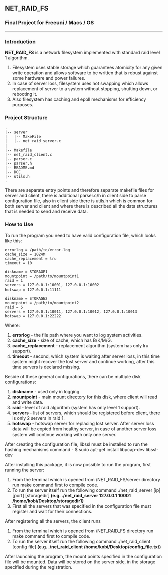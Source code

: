 ## NET_RAID_FS 

### Final Project for Freeuni / Macs / OS

--------------------------------------------

### Introduction

**NET_RAID_FS** is a network filesystem implemented with standard raid level 1 algorithm. 

1. Filesystem uses stable storage which guarantees atomicity for any given write operation and allows software to be written that is robust against some hardware and power failures. 
2. In case of server loss, filesystem uses hot swapping which allows replacement of server to a system without stopping, shutting down, or rebooting it.
3. Also filesystem has caching and epoll mechanisms for efficiency purposes.

### Project Structure

```
.
|-- server
|   |-- MakeFile
|   |-- net_raid_server.c
|
|-- Makefile
|-- net_raid_client.c
|-- parser.c
|-- parser.h
|-- README.md
|-- DOC
|-- utils.h
.

``` 

There are separate entry points and therefore separate makefile files for server and client,
there is additional parser.c/h in client side to parse configuration file, also in client side
there is utils.h which is common for both server and client and where there is described all the
data structures that is needed to send and receive data.

### How to Use

To run the program you need to have valid configuration file, which looks like this:

```
errorlog = /path/to/error.log
cache_size = 1024M
cache_replacement = lru
timeout = 10

diskname = STORAGE1
mountpoint = /path/to/mountpoint1
raid = 1
servers = 127.0.0.1:10001, 127.0.0.1:10002
hotswap = 127.0.0.1:11111 

diskname = STORAGE2
mountpoint = /path/to/mountpoint2
raid = 5
servers = 127.0.0.1:10011, 127.0.0.1:10012, 127.0.0.1:10013
hotswap = 127.0.0.1:22222

```
Where:
1. **errorlog**          - the file path where you want to log system activities.
2. **cache_size**        - size of cache, which has B/K/M/G.
3. **cache_replacement** - replacement algorithm (system has only lru support).
4. **timeout**           - second, which system is waiting after server loss, in this time
                       system might recover the lost server and continue working, after this time
                       servers is declared missing.

Beside of these general configurations, there can be multiple disk configurations:
1. **diskname**   - used only in logging.
2. **mountpoint** - main mount directory for this disk, where client will read and write data.
3. **raid**       - level of raid algorithm (system has only level 1 support).
4. **servers**    - list of servers, which should be registered before client, there is only 2 servers
                in raid 1.
5. **hotswap**    - hotswap server for replacing lost server. After server loss data will be copied
                from healthy server, in case of another server loss system will continue working
                with only one server.

After creating the configuration file, libssl must be installed to run the hashing mechanisms
command - $ sudo apt-get install libpcap-dev libssl-dev

After installing this package, it is now possible to run the program, first running the server:

1. From the terminal which is opened from /NET_RAID_FS/server directory run make command first to compile code.
2. To run the server itself run the following command ./net_raid_server [ip] [port] [storagedir]
   **(e.g. ./net_raid_server 127.0.0.1 10001 /home/kobi/Desktop/storagedir1)**
3. First all the servers that was specified in the configuration file must register and wait for their connections. 

After registering all the servers, the client runs

1. From the terminal which is opened from /NET_RAID_FS directory run make command first to compile code.
2. To run the server itself run the following command ./net_raid_client [config file]
   **(e.g. ./net_raid_client /home/kobi/Desktop/config_file.txt)**

After launching the program, the mount points specified in the configuration file will be mounted.
Data will be stored on the server side, in the storage specified during the registration.
